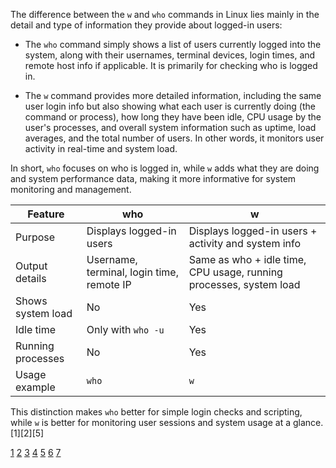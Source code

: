 The difference between the `w` and `who` commands in Linux lies mainly in the detail and type of information they provide
about logged-in users:

- The `who` command simply shows a list of users currently logged into the system, along with their usernames, terminal
  devices, login times, and remote host info if applicable. It is primarily for checking who is logged in.

- The `w` command provides more detailed information, including the same user login info but also showing what each user is
  currently doing (the command or process), how long they have been idle, CPU usage by the user's processes, and overall
  system information such as uptime, load averages, and the total number of users. In other words, it monitors user activity
  in real-time and system load.

In short, `who` focuses on who is logged in, while `w` adds what they are doing and system performance data, making it more
informative for system monitoring and management.

| Feature           | who                                       | w                                                                  |
| ----------------- | ----------------------------------------- | ------------------------------------------------------------------ |
| Purpose           | Displays logged-in users                  | Displays logged-in users + activity and system info                |
| Output details    | Username, terminal, login time, remote IP | Same as who + idle time, CPU usage, running processes, system load |
| Shows system load | No                                        | Yes                                                                |
| Idle time         | Only with `who -u`                        | Yes                                                                |
| Running processes | No                                        | Yes                                                                |
| Usage example     | `who`                                     | `w`                                                                |

This distinction makes `who` better for simple login checks and scripting, while `w` is better for monitoring user sessions
and system usage at a glance.[1][2][5]

[1](https://cyberpanel.net/blog/who-command-in-linux) [2](https://www.youtube.com/watch?v=9OZgZl0QoUY)
[3](https://www.baeldung.com/linux/who-vs-whoami) [4](https://dev.to/bitecode/whoami-who-and-w-linux-tips-2f4o)
[5](https://iq.opengenus.org/who-and-w-command-in-linux/) [6](https://www.geeksforgeeks.org/linux-unix/who-command-in-linux/)
[7](https://dev.to/bitecode/whoami-who-and-w-linux-tips-2f4o/comments)
